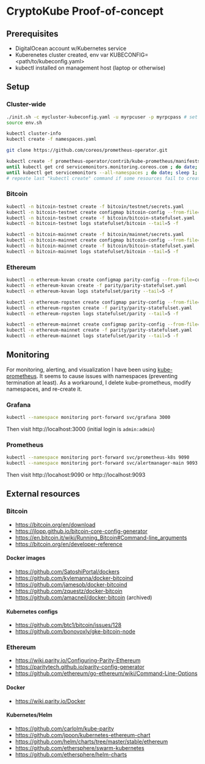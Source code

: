 # CryptoKube Proof-of-concept

## Prerequisites
- DigitalOcean account w/Kubernetes service
- Kuberenetes cluster created, env var KUBECONFIG=<path/to/kubeconfig.yaml>
- kubectl installed on management host (laptop or otherwise)

## Setup
### Cluster-wide
```bash
./init.sh -c mycluster-kubeconfig.yaml -u myrpcuser -p myrpcpass # set KUBECONFIG, rpcuser+rpcpass secrets
source env.sh

kubectl cluster-info
kubectl create -f namespaces.yaml

git clone https://github.com/coreos/prometheus-operator.git

kubectl create -f prometheus-operator/contrib/kube-prometheus/manifests/ || true
until kubectl get crd servicemonitors.monitoring.coreos.com ; do date; sleep 1; echo ""; done
until kubectl get servicemonitors --all-namespaces ; do date; sleep 1; echo ""; done
# repeate last "kubectl create" command if some resources fail to create (due to a race condition)
```

### Bitcoin
```bash
kubectl -n bitcoin-testnet create -f bitcoin/testnet/secrets.yaml
kubectl -n bitcoin-testnet create configmap bitcoin-config --from-file=bitcoin.conf=bitcoin/testnet/bitcoin.conf
kubectl -n bitcoin-testnet create -f bitcoin/bitcoin-statefulset.yaml
kubectl -n bitcoin-testnet logs statefulset/bitcoin --tail=5 -f

kubectl -n bitcoin-mainnet create -f bitcoin/mainnet/secrets.yaml
kubectl -n bitcoin-mainnet create configmap bitcoin-config --from-file=bitcoin.conf=bitcoin/mainnet/bitcoin.conf
kubectl -n bitcoin-mainnet create -f bitcoin/bitcoin-statefulset.yaml
kubectl -n bitcoin-mainnet logs statefulset/bitcoin --tail=5 -f
```
### Ethereum
```bash
kubectl -n ethereum-kovan create configmap parity-config --from-file=config.toml=parity/kovan/config.toml
kubectl -n ethereum-kovan create -f parity/parity-statefulset.yaml
kubectl -n ethereum-kovan logs statefulset/parity --tail=5 -f

kubectl -n ethereum-ropsten create configmap parity-config --from-file=config.toml=parity/ropsten/config.toml
kubectl -n ethereum-ropsten create -f parity/parity-statefulset.yaml
kubectl -n ethereum-ropsten logs statefulset/parity --tail=5 -f

kubectl -n ethereum-mainnet create configmap parity-config --from-file=config.toml=parity/mainnet/config.toml
kubectl -n ethereum-mainnet create -f parity/parity-statefulset.yaml
kubectl -n ethereum-mainnet logs statefulset/parity --tail=5 -f

```

## Monitoring
For monitoring, alerting, and visualization I have been using [kube-prometheus](https://github.com/coreos/prometheus-operator/tree/master/contrib/kube-prometheus). It seems to cause issues with namespaces (preventing termination at least). As a workaround, I delete kube-prometheus, modify namespaces, and re-create it.
### Grafana
```bash
kubectl --namespace monitoring port-forward svc/grafana 3000
```
Then visit http://localhost:3000 (initial login is `admin:admin`)
### Prometheus
```bash
kubectl --namespace monitoring port-forward svc/prometheus-k8s 9090     # Prometheus
kubectl --namespace monitoring port-forward svc/alertmanager-main 9093  # Alert Manager
```
Then visit http://locahost:9090 or http://localhost:9093

## External resources
### Bitcoin
- https://bitcoin.org/en/download
- https://jlopp.github.io/bitcoin-core-config-generator
- https://en.bitcoin.it/wiki/Running_Bitcoin#Command-line_arguments
- https://bitcoin.org/en/developer-reference
#### Docker images
- https://github.com/SatoshiPortal/dockers
- https://github.com/kylemanna/docker-bitcoind
- https://github.com/jamesob/docker-bitcoind
- https://github.com/zquestz/docker-bitcoin
- https://github.com/amacneil/docker-bitcoin (archived)
#### Kubernetes configs
- https://github.com/btc1/bitcoin/issues/128
- https://github.com/bonovoxly/gke-bitcoin-node
### Ethereum
- https://wiki.parity.io/Configuring-Parity-Ethereum
- https://paritytech.github.io/parity-config-generator
- https://github.com/ethereum/go-ethereum/wiki/Command-Line-Options
#### Docker
- https://wiki.parity.io/Docker
#### Kubernetes/Helm
- https://github.com/carlolm/kube-parity
- https://github.com/jpoon/kubernetes-ethereum-chart
- https://github.com/helm/charts/tree/master/stable/ethereum
- https://github.com/ethersphere/swarm-kubernetes
- https://github.com/ethersphere/helm-charts
 
